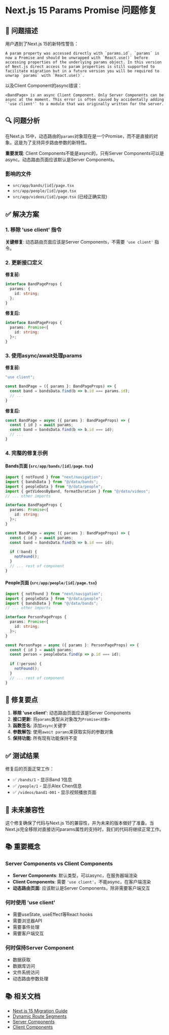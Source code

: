 # Next.js 15 Params Promise 问题修复

## 🚨 问题描述

用户遇到了Next.js 15的新特性警告：

```
A param property was accessed directly with `params.id`. `params` is now a Promise and should be unwrapped with `React.use()` before accessing properties of the underlying params object. In this version of Next.js direct access to param properties is still supported to facilitate migration but in a future version you will be required to unwrap `params` with `React.use()`.
```

以及Client Component的async错误：

```
<BandPage> is an async Client Component. Only Server Components can be async at the moment. This error is often caused by accidentally adding `'use client'` to a module that was originally written for the server.
```

## 🔍 问题分析

在Next.js 15中，动态路由的`params`对象现在是一个Promise，而不是直接的对象。这是为了支持异步路由参数的新特性。

**重要发现**: Client Components不能是async的，只有Server Components可以是async。动态路由页面应该默认是Server Components。

### 影响的文件
- `src/app/bands/[id]/page.tsx`
- `src/app/people/[id]/page.tsx`
- `src/app/videos/[id]/page.tsx` (已经正确实现)

## ✅ 解决方案

### 1. 移除 'use client' 指令

**关键修复**: 动态路由页面应该是Server Components，不需要 `'use client'` 指令。

### 2. 更新接口定义

**修复前:**
```typescript
interface BandPageProps {
  params: {
    id: string;
  };
}
```

**修复后:**
```typescript
interface BandPageProps {
  params: Promise<{
    id: string;
  }>;
}
```

### 3. 使用async/await处理params

**修复前:**
```typescript
"use client";

const BandPage = ({ params }: BandPageProps) => {
  const band = bandsData.find(b => b.id === params.id);
  // ...
}
```

**修复后:**
```typescript
const BandPage = async ({ params }: BandPageProps) => {
  const { id } = await params;
  const band = bandsData.find(b => b.id === id);
  // ...
}
```

### 4. 完整的修复示例

#### Bands页面 (`src/app/bands/[id]/page.tsx`)
```typescript
import { notFound } from "next/navigation";
import { bandsData } from "@/data/bands";
import { peopleData } from "@/data/people";
import { getVideosByBand, formatDuration } from "@/data/videos";
// ... other imports

interface BandPageProps {
  params: Promise<{
    id: string;
  }>;
}

const BandPage = async ({ params }: BandPageProps) => {
  const { id } = await params;
  const band = bandsData.find(b => b.id === id);
  
  if (!band) {
    notFound();
  }
  // ... rest of component
}
```

#### People页面 (`src/app/people/[id]/page.tsx`)
```typescript
import { notFound } from "next/navigation";
import { peopleData } from "@/data/people";
import { bandsData } from "@/data/bands";
// ... other imports

interface PersonPageProps {
  params: Promise<{
    id: string;
  }>;
}

const PersonPage = async ({ params }: PersonPageProps) => {
  const { id } = await params;
  const person = peopleData.find(p => p.id === id);
  
  if (!person) {
    notFound();
  }
  // ... rest of component
}
```

## 🎯 修复要点

1. **移除 'use client'**: 动态路由页面应该是Server Components
2. **接口更新**: 将`params`类型从对象改为`Promise<对象>`
3. **函数签名**: 添加`async`关键字
4. **参数解包**: 使用`await params`来获取实际的参数对象
5. **保持功能**: 所有现有功能保持不变

## ✅ 测试结果

修复后的页面正常工作：

- ✅ `/bands/1` - 显示Band 1信息
- ✅ `/people/1` - 显示Alex Chen信息  
- ✅ `/videos/band1-001` - 显示视频播放页面

## 🔮 未来兼容性

这个修复确保了代码与Next.js 15的兼容性，并为未来的版本做好了准备。当Next.js完全移除对直接访问params属性的支持时，我们的代码将继续正常工作。

## 📚 重要概念

### Server Components vs Client Components

- **Server Components**: 默认类型，可以async，在服务器端渲染
- **Client Components**: 需要 `'use client'`，不能async，在客户端渲染
- **动态路由页面**: 应该默认是Server Components，除非需要客户端交互

### 何时使用 'use client'

- 需要useState, useEffect等React hooks
- 需要浏览器API
- 需要事件处理
- 需要客户端交互

### 何时保持Server Component

- 数据获取
- 数据库访问
- 文件系统访问
- 动态路由参数处理

## 📚 相关文档

- [Next.js 15 Migration Guide](https://nextjs.org/docs/upgrading)
- [Dynamic Route Segments](https://nextjs.org/docs/app/building-your-application/routing/dynamic-routes)
- [Server Components](https://nextjs.org/docs/app/building-your-application/rendering/server-components)
- [Client Components](https://nextjs.org/docs/app/building-your-application/rendering/client-components) 